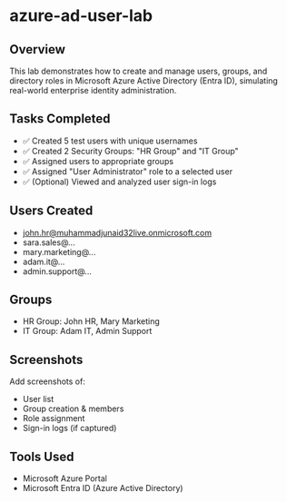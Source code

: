 # azure-ad-user-lab

## Overview
This lab demonstrates how to create and manage users, groups, and directory roles in Microsoft Azure Active Directory (Entra ID), simulating real-world enterprise identity administration.

## Tasks Completed
- ✅ Created 5 test users with unique usernames
- ✅ Created 2 Security Groups: "HR Group" and "IT Group"
- ✅ Assigned users to appropriate groups
- ✅ Assigned "User Administrator" role to a selected user
- ✅ (Optional) Viewed and analyzed user sign-in logs

## Users Created
- john.hr@muhammadjunaid32live.onmicrosoft.com
- sara.sales@...
- mary.marketing@...
- adam.it@...
- admin.support@...

## Groups
- HR Group: John HR, Mary Marketing
- IT Group: Adam IT, Admin Support

## Screenshots
Add screenshots of:
- User list
- Group creation & members
- Role assignment
- Sign-in logs (if captured)

## Tools Used
- Microsoft Azure Portal
- Microsoft Entra ID (Azure Active Directory)
